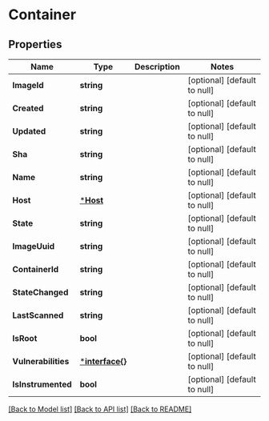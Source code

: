 # Container

## Properties
Name | Type | Description | Notes
------------ | ------------- | ------------- | -------------
**ImageId** | **string** |  | [optional] [default to null]
**Created** | **string** |  | [optional] [default to null]
**Updated** | **string** |  | [optional] [default to null]
**Sha** | **string** |  | [optional] [default to null]
**Name** | **string** |  | [optional] [default to null]
**Host** | [***Host**](Host.md) |  | [optional] [default to null]
**State** | **string** |  | [optional] [default to null]
**ImageUuid** | **string** |  | [optional] [default to null]
**ContainerId** | **string** |  | [optional] [default to null]
**StateChanged** | **string** |  | [optional] [default to null]
**LastScanned** | **string** |  | [optional] [default to null]
**IsRoot** | **bool** |  | [optional] [default to null]
**Vulnerabilities** | [***interface{}**](interface{}.md) |  | [optional] [default to null]
**IsInstrumented** | **bool** |  | [optional] [default to null]

[[Back to Model list]](../README.md#documentation-for-models) [[Back to API list]](../README.md#documentation-for-api-endpoints) [[Back to README]](../README.md)

